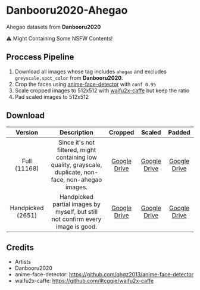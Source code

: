 # Danbooru2020-Ahegao

Ahegao datasets from **Danbooru2020**

:warning: Might Containing Some NSFW Contents!

## Proccess Pipeline

1. Download all images whose tag includes `ahegao` and excludes `greyscale,spot_color` from **Danbooru2020**.
2. Crop the faces using [anime-face-detector](https://github.com/qhgz2013/anime-face-detector) with `conf 0.95`
3. Scale cropped images to 512x512 with [waifu2x-caffe](https://github.com/lltcggie/waifu2x-caffe) but keep the ratio
4. Pad scaled images to 512x512

## Download

|      Version       |                                                Description                                                |                                               Cropped                                                |      Scaled       |                                                Padded                                                |
| :----------------: | :-------------------------------------------------------------------------------------------------------: | :--------------------------------------------------------------------------------------------------: | :---------------: | :--------------------------------------------------------------------------------------------------: |
|    Full (11168)    | Since it's not filtered, might containing low quality, grayscale, duplicate, non-face, non-ahegao images. | [Google Drive](https://drive.google.com/u/1/uc?id=1-fwgiRe9WmaqIIqPLe18wU5tslGxJt3G&export=download) | [Google Drive](#) |                                          [Google Drive](#)                                           |
| Handpicked  (2651) |              Handpicked partial images by myself, but still not confirm every image is good.              | [Google Drive](https://drive.google.com/u/1/uc?id=1jbJQEwLZcHTQzGikWXL0bj3gFq07Rmmz&export=download) | [Google Drive](https://drive.google.com/u/1/uc?id=1QCzo0-WCY0TeqCTRO8RTdPcJXN-2KTxD&export=download) | [Google Drive](https://drive.google.com/u/1/uc?id=1XYXquD_m8OdEa7hRMnfG4Ms-Wf6j-rCW&export=download) |

## Credits

- Artists
- Danbooru2020
- anime-face-detector: https://github.com/qhgz2013/anime-face-detector
- waifu2x-caffe: https://github.com/lltcggie/waifu2x-caffe
